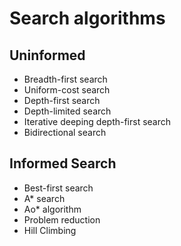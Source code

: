 # Search algorithms

## Uninformed

* Breadth-first search
* Uniform-cost search
* Depth-first search 
* Depth-limited search
* Iterative deeping depth-first search
* Bidirectional search


## Informed Search

* Best-first search
* A* search
* Ao* algorithm
* Problem reduction
* Hill Climbing